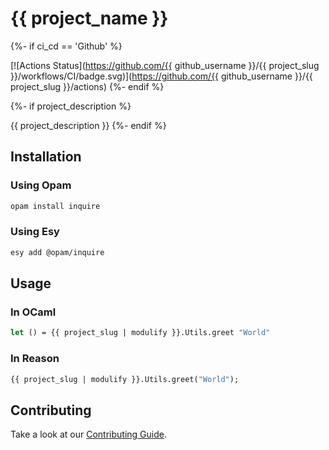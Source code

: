 # {{ project_name }}

{%- if ci_cd == 'Github' %}

[![Actions Status](https://github.com/{{ github_username }}/{{ project_slug }}/workflows/CI/badge.svg)](https://github.com/{{ github_username }}/{{ project_slug }}/actions)
{%- endif %}

{%- if project_description %}

{{ project_description }}
{%- endif %}

## Installation

### Using Opam

```bash
opam install inquire
```

### Using Esy

```bash
esy add @opam/inquire
```

## Usage

### In OCaml

```ocaml
let () = {{ project_slug | modulify }}.Utils.greet "World"
```

### In Reason

```ocaml
{{ project_slug | modulify }}.Utils.greet("World");
```

## Contributing

Take a look at our [Contributing Guide](CONTRIBUTING.md).
